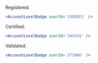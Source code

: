 Registered:
```jsx
<AccountLevelBadge userId='3385021' /> 
```
Certified:
```jsx
<AccountLevelBadge userId='345424' /> 
```
Validated:
```jsx
<AccountLevelBadge userId='273980' /> 
```

<!-- Invalid
```jsx
<AccountLevelBadge userId='39483829473243' /> 
``` -->